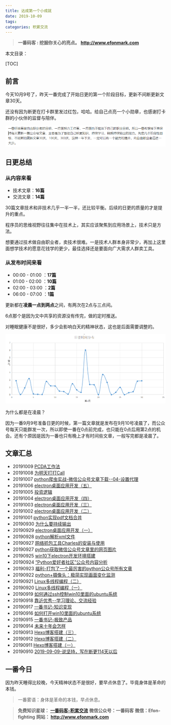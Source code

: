 ```yaml
---
title: 达成第一个小成就
date: 2019-10-09
tags: 
categories: 积累交流
---
```


> **一番码客 : 挖掘你关心的亮点。**
> **http://www.efonmark.com**

本文目录：

[TOC]

## 前言

今天10月9号了，昨天一番完成了开始日更的第一个阶段目标，更新不间断更新文章30天。

还没有因为断更在打卡群里发过红包，哈哈。给自己点亮一个小勋章，也感谢打卡群的小伙伴的监督与陪伴。

![](2019-10-09-达成第一个小成就\1570631293173.png)

<!--more-->

## 日更总结

### **从内容来看**

* 技术文章：**16篇**
* 交流文章：**14篇**

30篇文章技术和非技术几乎一半一半，还比较平衡。后续的日更的质量的才是提升的重点。

程序员的思维视野往往集中在技术上，其实应该聚焦到应用场景上，技术只是方法。

想要通过技术做自由职业者，卖技术很难。一是技术人群本身非常少，再加上这里面想学技术的愿意花钱学的更少，最佳选择还是要面向广大需求人群卖工具。

### **从发布时间来看**

* 00:00 - 01:00 ：**17篇**
* 01:00 - 02:00 ：**10篇**
* 02:00 - 03:00 ：**2篇**
* 06:00 - 07:00 ：**1篇**

更新都在**凌晨一点到两点**之间，有两次在2点与三点间。

6点那个是因为文中共享的资源没有传完，做的定时推送。

对睡眠健康不是很好，多少会影响白天的精神状态，这也是后面需要调整的。

![1570634168898](2019-10-09-达成第一个小成就\xiaochengjiu02.png)

为什么都是在凌晨？

因为一番9月9号准备日更的时候，第一篇文章就是发布在9月10号凌晨了，而公众号每天只能群发一次，所以即使一番在0点前完成，也只能在0点后用第2点的机会。还有个原因是因为一番也只有晚上才有时间些文章，一般写完都是凌晨了。



## 文章汇总

* 20191009	[PCDA工作法](http://mp.weixin.qq.com/s?__biz=MjM5MjE4NDEzMg==&mid=2652677251&idx=1&sn=4cdc61326d6368bf8c243a06dbed9977&chksm=bd4226a88a35afbe86552a805f7f0917b62d9611a2b3ce0b856f38fc0f856d447ee494c47001&scene=27#wechat_redirect) 
* 20191008	[为明天打打Call](http://mp.weixin.qq.com/s?__biz=MjM5MjE4NDEzMg==&mid=2652677247&idx=1&sn=a0f6aca292bb3045648dcf7b97d0551e&chksm=bd4226548a35af421ec1722b57dcfb3458172ba348e99a8e10a110b1d6f0a9e3c0f6da56a35a&scene=27#wechat_redirect) 
* 20191007	[python爬虫实战-微信公众号文章下载--04-设置代理](http://mp.weixin.qq.com/s?__biz=MjM5MjE4NDEzMg==&mid=2652677234&idx=1&sn=08f3ab0b945caf5e41a3edf1268a0681&chksm=bd4226598a35af4f9e0cc67a4b170198493f433433a4a6896ee21d2af16342c7319323b43e62&scene=27#wechat_redirect) 
* 20191006	[electron桌面应用开发（五）](http://mp.weixin.qq.com/s?__biz=MjM5MjE4NDEzMg==&mid=2652677230&idx=1&sn=24532a14234a756dd2b695012d1ad0d0&chksm=bd4226458a35af532b8b02e77c4537b52a08833b8c818c58a9947f0a380735e1f5943401e642&scene=27#wechat_redirect) 
* 20191005	[投资逻辑](http://mp.weixin.qq.com/s?__biz=MjM5MjE4NDEzMg==&mid=2652677225&idx=1&sn=fcfe71ceaf3fcede75628bef3cc0d0f2&chksm=bd4226428a35af54e5fc98b3249d2dadec722056ac67fd925a409e07762e882960775ae1cd55&scene=27#wechat_redirect) 
* 20191004	[electron桌面应用开发（四）](http://mp.weixin.qq.com/s?__biz=MjM5MjE4NDEzMg==&mid=2652677221&idx=1&sn=41b1c99281f99153185cc48584431b6f&chksm=bd42264e8a35af585b0bc0a76a62881b247f7e933f83a09da470f76227578045c5f35e229811&scene=27#wechat_redirect) 
* 20191003	[electron桌面应用开发（三）](http://mp.weixin.qq.com/s?__biz=MjM5MjE4NDEzMg==&mid=2652677215&idx=1&sn=d21773f4fb80b5f93b79b9be1dc5b8b9&chksm=bd4226748a35af62033092cb53a3055c5c6759acd84de4c321f5e17f04e1596588a347e87a69&scene=27#wechat_redirect) 
* 20191002	[electron桌面应用开发（二）](http://mp.weixin.qq.com/s?__biz=MjM5MjE4NDEzMg==&mid=2652677211&idx=1&sn=98c758d032a7a6bf63c4f817f66dde02&chksm=bd4226708a35af666747459728bd019c99d85b6310bb81280564a440f37156cea6a83ee68f10&scene=27#wechat_redirect) 
* 20191001	[python实现pdf文档合并](http://mp.weixin.qq.com/s?__biz=MjM5MjE4NDEzMg==&mid=2652677204&idx=1&sn=2515af4c01f9397397627c52113185a3&chksm=bd42267f8a35af69d354ecc231c8f2f5144c8f47b233b9dc60d90b67b19e4a664148f1ec8622&scene=27#wechat_redirect) 
* 20190930	[为什么要持续输出](http://mp.weixin.qq.com/s?__biz=MjM5MjE4NDEzMg==&mid=2652677199&idx=1&sn=7574f144c1c967268f993120389eb7df&chksm=bd4226648a35af72cbc1acb3ef0325d14e3b9b9aece44316db127dabc9e35f2515b07fdff662&scene=27#wechat_redirect) 
* 20190929	[electron桌面应用开发（一）](http://mp.weixin.qq.com/s?__biz=MjM5MjE4NDEzMg==&mid=2652677195&idx=1&sn=9b2c871e0aaa405b0ad23938681ba401&chksm=bd4226608a35af76799a268f983adc36488d3c88ac750f1b94426adef6d46f46c3a7b2ed1d44&scene=27#wechat_redirect) 
* 20190928	[python解析xml文件](http://mp.weixin.qq.com/s?__biz=MjM5MjE4NDEzMg==&mid=2652677190&idx=1&sn=4b87157fbf7d781673d597dd5d37019d&chksm=bd42266d8a35af7bac2b1adb25dd0bbd7e73c3f585fa0dcaaac00561df43da15b12bc953fbc8&scene=27#wechat_redirect) 
* 20190927	[网络抓包工具Charles的安装与使用](http://mp.weixin.qq.com/s?__biz=MjM5MjE4NDEzMg==&mid=2652677185&idx=1&sn=ecf8a6caaf8dc4b7e1023a963b1467b2&chksm=bd42266a8a35af7ca274e1497bde2c8e3fa78ac59ec52c4271a2857e0e630dc3c3f593aefd5d&scene=27#wechat_redirect) 
* 20190927	[python获取微信公众号文章里的网页图片](http://mp.weixin.qq.com/s?__biz=MjM5MjE4NDEzMg==&mid=2652677185&idx=2&sn=4ad82bf077ab175b16f99e2255da3152&chksm=bd42266a8a35af7ca32e00a9514799bf7313e53078ab696057be5105ad1bb4e36aab06c0b62d&scene=27#wechat_redirect) 
* 20190925	[win10下electron开发环境搭建](http://mp.weixin.qq.com/s?__biz=MjM5MjE4NDEzMg==&mid=2652677164&idx=1&sn=64174d26b5aea8309683dc6ae63b64ed&chksm=bd4226078a35af11b8990558d07c7af622c1054590ed63049025a7f680867b1772fc614c2370&scene=27#wechat_redirect) 
* 20190924	[“Python爱好者社区”公众号内容分析](http://mp.weixin.qq.com/s?__biz=MjM5MjE4NDEzMg==&mid=2652677156&idx=1&sn=29a124fe1daa5b0761ba5a9191eec48f&chksm=bd42260f8a35af193104f02505f98f1f0ea86d6a91f73eb397fc00f8d6a0a702f6de64a8770c&scene=27#wechat_redirect) 
* 20190923	[福利-打包了一个最厉害的python公众号所有文章](http://mp.weixin.qq.com/s?__biz=MjM5MjE4NDEzMg==&mid=2652677147&idx=1&sn=3dd90e5b0d629d696fec0ca3dbcba574&chksm=bd4226308a35af26d2fddaf28e6414ed6431d4c54f55eda7f1843c7ebb60d1e76242ce5efcc4&scene=27#wechat_redirect) 
* 20190922	[python+摄像头：极简实现画面变化监测](http://mp.weixin.qq.com/s?__biz=MjM5MjE4NDEzMg==&mid=2652677137&idx=1&sn=897d08060e74b6528aaf379ef4985ea9&chksm=bd42263a8a35af2c87dbeb3ce9c7ea282ff7aa7b2f71ed7280d54ba4b2504f1441ed8d40283a&scene=27#wechat_redirect) 
* 20190921	[Linux多线程编程（二）](http://mp.weixin.qq.com/s?__biz=MjM5MjE4NDEzMg==&mid=2652677132&idx=1&sn=cfd38cdc4905290b6df49aecc67e32ba&chksm=bd4226278a35af3158e7dc1a8ad51abca742b0e4c3819692aecd581260b937b30902b41ee57f&scene=27#wechat_redirect) 
* 20190920	[Linux多线程编程（一）](http://mp.weixin.qq.com/s?__biz=MjM5MjE4NDEzMg==&mid=2652677128&idx=1&sn=6a50300557930b919986ce7367a3bb0a&chksm=bd4226238a35af3522361bb9423f32625da7c3209c1c4162ae4f958264f31502dcd79422b848&scene=27#wechat_redirect) 
* 20190919	[如何通过ssh控制win10里面的ubuntu系统](http://mp.weixin.qq.com/s?__biz=MjM5MjE4NDEzMg==&mid=2652677122&idx=1&sn=a2b5afa9607ad7db828a48d8af835745&chksm=bd4226298a35af3f91d1b19c9f70c38e04985f7b33eae8a2932de8545a7af57286c25d99dd4b&scene=27#wechat_redirect) 
* 20190918	[靠近优秀--学习理论、交流经验](http://mp.weixin.qq.com/s?__biz=MjM5MjE4NDEzMg==&mid=2652677110&idx=1&sn=c8da311881a9e27bd573f011ad01f4db&chksm=bd4221dd8a35a8cbb1d3d6cf9605efb70e155719c136eec654902ff04c6148960e63803440b8&scene=27#wechat_redirect) 
* 20190917	[一番书记-知识变现](http://mp.weixin.qq.com/s?__biz=MjM5MjE4NDEzMg==&mid=2652677104&idx=1&sn=0ed8fa17af7a27ef33d24e5343253d57&chksm=bd4221db8a35a8cd67bc26bb8de0dec01f5ebdd63ec75ef0ea63a9ba5f34731b9a97f768eb44&scene=27#wechat_redirect) 
* 20190916	[如何打开win10里面的ubuntu系统](http://mp.weixin.qq.com/s?__biz=MjM5MjE4NDEzMg==&mid=2652677096&idx=1&sn=3e37b2b08d43c7c46d1745c23a221471&chksm=bd4221c38a35a8d5649fb1607ded7cdacf8817eb5c31d17bc25694833a28772e8ddff32aed43&scene=27#wechat_redirect) 
* 20190915	[一番书记-极致产品](http://mp.weixin.qq.com/s?__biz=MjM5MjE4NDEzMg==&mid=2652677086&idx=1&sn=f4e889b14e424a8af8978e7ad5823fb3&chksm=bd4221f58a35a8e3adddb9c9863e248b8bf019e73afbaea79e6c1fcd2f7b312cefa514ef4b1f&scene=27#wechat_redirect) 
* 20190914	[未来十年会怎样](http://mp.weixin.qq.com/s?__biz=MjM5MjE4NDEzMg==&mid=2652677080&idx=1&sn=03e5ef3348e986bfb6d9c781e7a5bf99&chksm=bd4221f38a35a8e5d10a1d0552cc6518f2df3ddd66ce9a6ff64eab5d567bfe5b5c1c53aec8d5&scene=27#wechat_redirect) 
* 20190913	[Hexo博客搭建（三）](http://mp.weixin.qq.com/s?__biz=MjM5MjE4NDEzMg==&mid=2652677075&idx=1&sn=c9ab6d28643cfbfe637c04dd9565a5fe&chksm=bd4221f88a35a8ee0770e0a1521da1d74033215cfd6e1151bee0ec58dfc4bee73926351cae16&scene=27#wechat_redirect) 
* 20190912	[Hexo博客搭建（二）](http://mp.weixin.qq.com/s?__biz=MjM5MjE4NDEzMg==&mid=2652677066&idx=1&sn=f96b96fe9f0e1d03928ac0b0408589d9&chksm=bd4221e18a35a8f7b5a232e13b473ccd002f31975aa2643cbd73daf73f206a7b1a63199f73a6&scene=27#wechat_redirect) 
* 20190911	[Hexo博客搭建（一）](http://mp.weixin.qq.com/s?__biz=MjM5MjE4NDEzMg==&mid=2652677061&idx=1&sn=7ce98cdd4a3f1b187b8971e21311fbf3&chksm=bd4221ee8a35a8f89f243285dd0087a765f14d46ba910505c2b9674e2bfbd7d9389be7a04b91&scene=27#wechat_redirect) 
* 20190910	[2019-09-09-说坚持，写在断更114天以后](http://mp.weixin.qq.com/s?__biz=MjM5MjE4NDEzMg==&mid=2652677057&idx=1&sn=6987f350929f66da25060b86a4a58d84&chksm=bd4221ea8a35a8fc7c2a52f9ebc1d311904d966d5bb1364887aaf0c869342e2d411a844c84c1&scene=27#wechat_redirect) 

## 一番今日

因为昨天睡得比较晚，今天精神状态不是很好，要早点休息了。毕竟身体是革命的本钱。



> 一番雾语：身体是革命的本钱，早点休息。



> **免费知识星球： [一番码客-积累交流]([wwww](https://t.zsxq.com/NRVBURr))**
> **微信公众号：一番码客**
> **微信：Efon-fighting**
> **网站： http://www.efonmark.com**